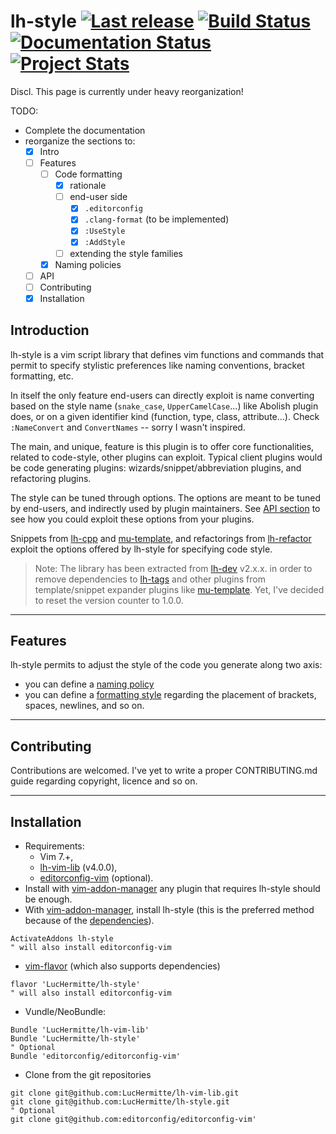 # lh-style [![Last release](https://img.shields.io/github/tag/LucHermitte/lh-style.svg)](https://github.com/LucHermitte/lh-style/releases) [![Build Status](https://secure.travis-ci.org/LucHermitte/lh-style.png?branch=master)](http://travis-ci.org/LucHermitte/lh-style) [![Documentation Status](https://readthedocs.org/projects/lh-style/badge/?version=latest)](http://lh-style.readthedocs.io/en/latest/?badge=latest) [![Project Stats](https://www.openhub.net/p/21020/widgets/project_thin_badge.gif)](https://www.openhub.net/p/21020)


Discl. This page is currently under heavy reorganization!

TODO:

- Complete the documentation
- reorganize the sections to:
    -[X] Intro
    -[ ] Features
        -[ ] Code formatting
            -[x] rationale
            -[ ] end-user side
                -[x] `.editorconfig`
                -[x] `.clang-format` (to be implemented)
                -[x] `:UseStyle`
                -[x] `:AddStyle`
            -[ ] extending the style families
        -[x] Naming policies
    -[ ] API
    -[ ] Contributing
    -[X] Installation

## Introduction

lh-style is a vim script library that defines vim functions and commands that permit to specify stylistic preferences
like naming conventions, bracket formatting, etc.

In itself the only feature end-users can directly exploit is name converting based on the style name (`snake_case`,
`UpperCamelCase`...) like Abolish plugin does, or on a given identifier kind (function, type, class, attribute...).
Check `:NameConvert` and `ConvertNames` -- sorry I wasn't inspired.

The main, and unique, feature is this plugin is to offer core functionalities, related to code-style, other plugins can
exploit. Typical client plugins would be code generating plugins: wizards/snippet/abbreviation plugins, and refactoring
plugins.

The style can be tuned through options. The options are meant to be tuned by end-users, and indirectly used by plugin
maintainers.  See [API section](doc/API.md) to see how you could exploit these options from your plugins.

Snippets from [lh-cpp](http://github.com/LucHermitte/lh-cpp) and
[mu-template](http://github.com/LucHermitte/mu-template), and refactorings from
[lh-refactor](http://github.com/LucHermitte/lh-refactor) exploit the options offered by lh-style for specifying code
style.


> Note: The library has been extracted from [lh-dev](http://github.com/LucHermitte/lh-dev) v2.x.x. in order to remove dependencies to [lh-tags](http://github.com/LucHermitte/lh-tags) and other plugins from template/snippet expander plugins like [mu-template](http://github.com/LucHermitte/mu-template). Yet, I've decided to reset the version counter to 1.0.0.

---

## Features

lh-style permits to adjust the style of the code you generate along two axis:

- you can define a [naming policy](doc/naming.md)
- you can define a [formatting style](doc/code-formatting.md) regarding the placement of brackets, spaces, newlines, and
  so on.

---

## Contributing
Contributions are welcomed. I've yet to write a proper CONTRIBUTING.md guide regarding copyright, licence and so on.

---
## Installation
  * Requirements:
      * Vim 7.+,
      * [lh-vim-lib](http://github.com/LucHermitte/lh-vim-lib) (v4.0.0),
      * [editorconfig-vim](https://github.com/editorconfig/editorconfig-vim) (optional).
  * Install with [vim-addon-manager](https://github.com/MarcWeber/vim-addon-manager) any plugin that requires lh-style should be enough.
  * With [vim-addon-manager](https://github.com/MarcWeber/vim-addon-manager), install lh-style (this is the preferred method because of the [dependencies](http://github.com/LucHermitte/lh-style/blob/master/addon-info.txt)).
```vim
ActivateAddons lh-style
" will also install editorconfig-vim
```
  * [vim-flavor](http://github.com/kana/vim-flavor) (which also supports
    dependencies)
```
flavor 'LucHermitte/lh-style'
" will also install editorconfig-vim
```
  * Vundle/NeoBundle:
```vim
Bundle 'LucHermitte/lh-vim-lib'
Bundle 'LucHermitte/lh-style'
" Optional
Bundle 'editorconfig/editorconfig-vim'
```
  * Clone from the git repositories
```
git clone git@github.com:LucHermitte/lh-vim-lib.git
git clone git@github.com:LucHermitte/lh-style.git
" Optional
git clone git@github.com:editorconfig/editorconfig-vim'
```
